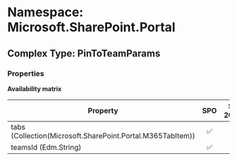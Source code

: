 # Namespace: Microsoft.SharePoint.Portal

## Complex Type: PinToTeamParams

### Properties

**Availability matrix**

Property | SPO | SP 2019 | SP 2016 | SP 2013
----------|:---:|:-------:|:-------:|:-------
tabs (Collection(Microsoft.SharePoint.Portal.M365TabItem)) | ✅ | ❌ | ❌ | ❌
teamsId (Edm.String) | ✅ | ❌ | ❌ | ❌
